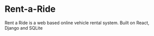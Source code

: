 # Rent-a-Ride
Rent a Ride is a web based online vehicle rental system. Built on React, Django and SQLite

